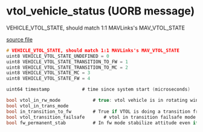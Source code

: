 # vtol_vehicle_status (UORB message)
        
VEHICLE_VTOL_STATE, should match 1:1 MAVLinks's MAV_VTOL_STATE

[source file](https://github.com/PX4/PX4-Autopilot/blob/master/msg/vtol_vehicle_status.msg)

```c
# VEHICLE_VTOL_STATE, should match 1:1 MAVLinks's MAV_VTOL_STATE
uint8 VEHICLE_VTOL_STATE_UNDEFINED = 0
uint8 VEHICLE_VTOL_STATE_TRANSITION_TO_FW = 1
uint8 VEHICLE_VTOL_STATE_TRANSITION_TO_MC = 2
uint8 VEHICLE_VTOL_STATE_MC = 3
uint8 VEHICLE_VTOL_STATE_FW = 4

uint64 timestamp			# time since system start (microseconds)

bool vtol_in_rw_mode			# true: vtol vehicle is in rotating wing mode
bool vtol_in_trans_mode
bool in_transition_to_fw		# True if VTOL is doing a transition from MC to FW
bool vtol_transition_failsafe		# vtol in transition failsafe mode
bool fw_permanent_stab			# In fw mode stabilize attitude even if in manual mode

```
